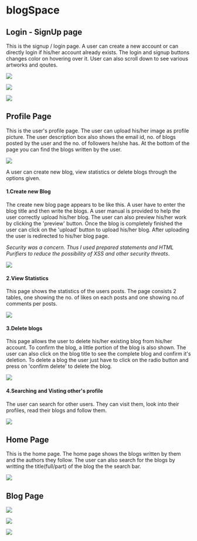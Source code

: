 # blogSpace
<div>
<h2>Login - SignUp page </h2>
  <p>This is the signup / login page. A user can create a new account or can directly login if his/her account already exists.
  The login and signup buttons changes color on hovering over it. User can also scroll down to see various artworks and qoutes.</p>
  <img src='screenshots/loginpage.png' /><p></p>
  <img src='screenshots/signup.png' /><p></p>
  <img src='screenshots/login.png' /><p></p>  
</div>

<div>
  <h2>Profile Page</h2>
  <p>This is the user's profile page. The user can upload his/her image as profile picture. The user description box also shows the email id, no. of blogs posted by the user and the no. of followers he/she has. At the bottom of the page you can find the blogs written by the user.</p>
  <img src='screenshots/profile_page.png' />
  <p>
  A user can create new blog, view statistics or delete blogs through the options given.
  </p>
  <h4>1.Create new Blog</h4>
  <p>The create new blog page appears to be like this. A user have to enter the blog title and then write the blogs. A user manual is provided to help the user correctly upload his/her blog. The user can also preview his/her work by clicking the 'preview' button. Once the blog is completely finished the user can click on the 'upload' button to upload his/her blog. After uploading the user is redirected to his/her blog page.
  </p>
  <p>
    <i>Security was a concern. Thus I used prepared statements and HTML Purifiers to reduce the possibility of XSS and other security threats</i>.    
  </p>
   <img src='screenshots/newblog.png' />
  <h4>2.View Statistics</h4>
  <p>
    This page shows the statistics of the users posts. The page consists 2 tables, one showing the no. of likes on each posts and one showing no.of comments per posts. 
  </p>
   <img src='screenshots/stats.png' />
  <h4>3.Delete blogs</h4>
  <p>
    This page allows the user to delete his/her existing blog from his/her account. To confirm the blog, a little portion of the blog is also shown. The user can also click on the blog title to see the complete blog and confirm it's deletion. To delete a blog the user just have to click on the radio button and press on 'confirm delete' to delete the blog.  
  </p>
   <img src='screenshots/del.png' />
  <h4>4.Searching and Visting other's profile</h4>
  <p>
    The user can search for other users. They can visit them, look into their profiles, read their blogs and follow them.    
  </p>
  <img src='screenshots/randpro.png' />  
</div>

<div>
  <h2>Home Page</h2>
  <p>
    This is the home page. The home page shows the blogs written by them and the authors they follow. The user can also search for the blogs by writting the title(full/part) of the blog the the search bar. 
  </p>
  <img src='screenshots/home.png' />  
</div>

<div>
  <h2>Blog Page</h2>
  <p>
    
  </p>
  <img src='screenshots/bloghead.png' /><p></p>
  <img src='screenshots/blogbody.png' /><p></p>
  <img src='screenshots/blogcomment.png' /><p></p>
    
  
</div>
